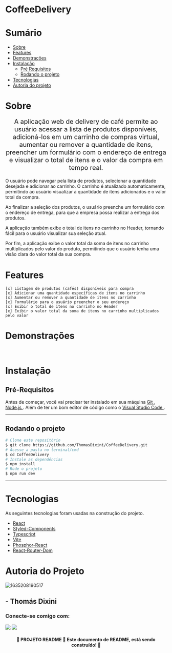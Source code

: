 # CoffeeDelivery
# Sumário

* [Sobre](#sobre)
* [Features](#features)
* [Demonstrações](#demonstrações)
* [Instalação](#instalação)
    * [Pré Requisitos](#pré-requisitos)
    * [Rodando o projeto](#rodando-o-projeto)
* [Tecnologias](#tecnologias)
* [Autoria do projeto](#autoria-do-projeto)

# Sobre

<p align="center" style="font-size: 20px"> A aplicação web de delivery de café permite ao usuário acessar a lista de produtos disponíveis, adicioná-los em um carrinho de compras virtual, aumentar ou remover a quantidade de itens, preencher um formulário com o endereço de entrega e visualizar o total de itens e o valor da compra em tempo real.

O usuário pode navegar pela lista de produtos, selecionar a quantidade desejada e adicionar ao carrinho. O carrinho é atualizado automaticamente, permitindo ao usuário visualizar a quantidade de itens adicionados e o valor total da compra.

Ao finalizar a seleção dos produtos, o usuário preenche um formulário com o endereço de entrega, para que a empresa possa realizar a entrega dos produtos.

A aplicação também exibe o total de itens no carrinho no Header, tornando fácil para o usuário visualizar sua seleção atual.

Por fim, a aplicação exibe o valor total da soma de itens no carrinho multiplicados pelo valor do produto, permitindo que o usuário tenha uma visão clara do valor total da sua compra. </p>

# Features

    [x] Listagem de produtos (cafés) disponíveis para compra
    [x] Adicionar uma quantidade específicas de itens no carrinho
    [x] Aumentar ou remover a quantidade de itens no carrinho
    [x] Formulário para o usuário preencher o seu endereço
    [x] Exibir o total de itens no carrinho no Header
    [x] Exibir o valor total da soma de itens no carrinho multiplicados pelo valor
    
# Demonstrações

<br> 

# Instalação
## Pré-Requisitos

Antes de começar, você vai precisar ter instalado em sua máquina <a href="https://git-scm.com"> Git </a>, <a href="https://nodejs.org/en"> Node.js </a>. Além de ter um bom editor de código como o <a href="https://code.visualstudio.com"> Visual Studio Code </a>.
<hr>

## Rodando o projeto

```bash
# Clone este repositório
$ git clone https://github.com/ThomasDixini/CoffeeDelivery.git
# Acesse a pasta no terminal/cmd
$ cd CoffeeDelivery
# Instale as dependências
$ npm install
# Rode o projeto
$ npm run dev
```

<hr>

# Tecnologias 

As seguintes tecnologias foram usadas na construção do projeto.

* [React](https://pt-br.reactjs.org)
* [Styled-Components](https://styled-components.com)
* [Typescript](https://www.typescriptlang.org/docs/)
* [Vite](https://vitejs.dev)
* [Phosphor-React](https://phosphoricons.com)
* [React-Router-Dom](https://www.npmjs.com/package/react-router-dom)

# Autoria do Projeto

![1635208190517](https://user-images.githubusercontent.com/83423919/226786783-03b03953-f231-4626-9ec8-b70a10a5a19d.jpg)

## - Thomás Dixini

<h3 align="left">Conecte-se comigo com: </h3>
<div>  
  <a href="https://www.linkedin.com/in/thomas-dixini-011641220/" target="_blank"><img src="https://img.shields.io/badge/-LinkedIn-%230077B5?style=for-the-badge&logo=linkedin&logoColor=white" target="_blank"></a> 
 <a href = "mailto:thomasdixini@gmail.com"><img src="https://img.shields.io/badge/Gmail-D14836?style=for-the-badge&logo=gmail&logoColor=white" target="_blank"></a>
 </div>

<h4 align="center">
    🚧 PROJETO README 🚀 Este documento de README, está sendo construído! 🚧
</h4>
